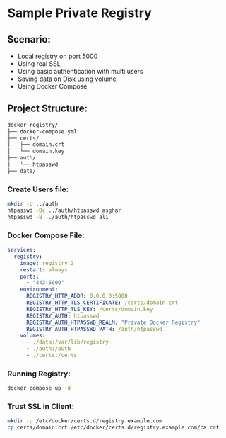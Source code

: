 # Sample Private Registry

## Scenario:
* Local registry on port 5000
* Using real SSL
* Using basic authentication with multi users
* Saving data on Disk using volume
* Using Docker Compose

## Project Structure:
```sh
docker-registry/
├── docker-compose.yml
├── certs/
│   ├── domain.crt
│   └── domain.key
├── auth/
│   └── htpasswd
├── data/
```

### Create Users file:
```sh
mkdir -p ../auth
htpasswd -Bc ../auth/htpasswd asghar
htpasswd -B ../auth/htpasswd ali
```

### Docker Compose File:
```yml
services:
  registry:
    image: registry:2
    restart: always
    ports:
      - "443:5000"
    environment:
      REGISTRY_HTTP_ADDR: 0.0.0.0:5000
      REGISTRY_HTTP_TLS_CERTIFICATE: /certs/domain.crt
      REGISTRY_HTTP_TLS_KEY: /certs/domain.key
      REGISTRY_AUTH: htpasswd
      REGISTRY_AUTH_HTPASSWD_REALM: "Private Docker Registry"
      REGISTRY_AUTH_HTPASSWD_PATH: /auth/htpasswd
    volumes:
      - ./data:/var/lib/registry
      - ./auth:/auth
      - ./certs:/certs
```

### Running Registry:
```sh
docker compose up -d
```

### Trust SSL in Client:
```sh
mkdir -p /etc/docker/certs.d/registry.example.com
cp certs/domain.crt /etc/docker/certs.d/registry.example.com/ca.crt
```






